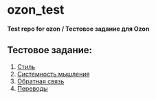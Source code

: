 # ozon_test
**Test repo for ozon / Тестовое задание для Ozon**
## Тестовое задание:
1. [Стиль](instruction_ru.md)
2. [Системность мышления](scheme_ru.md)  
3. [Обратная связь](feedback_ru.md) 
4. [Переводы](translation_en.md)
